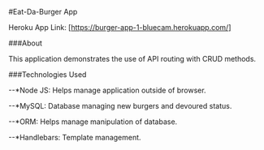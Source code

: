 #Eat-Da-Burger App

Heroku App Link: [https://burger-app-1-bluecam.herokuapp.com/]

###About

This application demonstrates the use of API routing with CRUD methods. 


###Technologies Used

--*Node JS: Helps manage application outside of browser.

--*MySQL: Database managing new burgers and devoured status. 

--*ORM: Helps manage manipulation of database.

--*Handlebars: Template management. 


